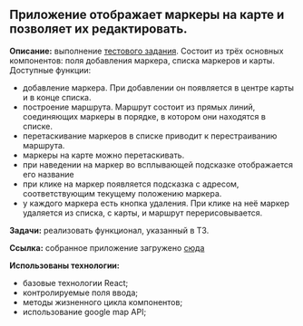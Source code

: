 ## Приложение отображает маркеры на карте и позволяет их редактировать.

**Описание:** выполнение [тестового задания](https://github.com/d00dde/React-map/blob/master/Documents/task.pdf). Состоит из трёх основных компонентов: поля добавления маркера, списка маркеров и карты.
 Доступные функции:
+ добавление маркера. При добавлении он появляется в центре карты и в конце списка.
+ построение маршрута. Маршрут состоит из прямых линий, соединяющих маркеры в порядке, в котором они находятся в списке.
+ перетаскивание маркеров в списке приводит к перестраиванию маршрута.
+ маркеры на карте можно перетаскивать.
+ при наведении на маркер во всплывающей подсказке отображается его название
+ при клике на маркер появляется подсказка с адресом, соответствующим текущему положению маркера.
+ у каждого маркера есть кнопка удаления. При клике на неё маркер удаляется из списка, с карты, и маршрут перерисовывается.


**Задачи:** реализовать функционал, указанный в ТЗ.

**Ссылка:** собранное приложение загружено [сюда](https://d00dde.github.io/React-map/)

**Использованы технологии:** 
+ базовые технологии React; 
+ контролируемые поля ввода;
+ методы жизненного цикла компонентов;
+ использование google map API;
